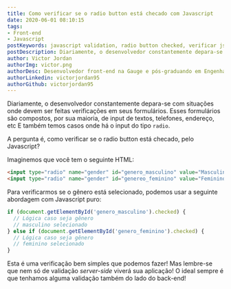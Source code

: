```yaml
---
title: Como verificar se o radio button está checado com Javascript
date: 2020-06-01 08:10:15
tags:
- Front-end
- Javascript
postKeywords: javascript validation, radio button checked, verificar js radio button, radio button verificacao, check js radio, javascript, front-end
postDescription: Diariamente, o desenvolvedor constantemente depara-se com situações onde devem ser feitas verificações em seus formulários. Esses formulários são compostos, por sua maioria, de input de textos, telefones, endereço, etc. E também temos casos onde há o input do tipo radio. A pergunta é, como verificar se o radio button está checado, pelo Javascript?
author: Victor Jordan
authorImg: victor.png
authorDesc: Desenvolvedor front-end na Gauge e pós-graduando em Engenharia de Software pela PUC-MG e formado em Banco de Dados pela Fatec, apaixonado por usabilidade, performance e UX!
authorLinkedin: victorjordan95
authorGithub: victorjordan95
---
```


Diariamente, o desenvolvedor constantemente depara-se com situações onde devem ser feitas verificações em seus formulários.
Esses formulários são compostos, por sua maioria, de input de textos, telefones, endereço, etc
E também temos casos onde há o input do tipo `radio`.

A pergunta é, como verificar se o radio button está checado, pelo Javascript?

<!-- more -->

Imaginemos que você tem o seguinte HTML:

```html
<input type="radio" name="gender" id="genero_masculino" value="Masculino" />
<input type="radio" name="gender" id="genereo_feminino" value="Feminino" />
```

Para verificarmos se o gênero está selecionado, podemos usar a seguinte abordagem com Javascript puro:

```javascript
if (document.getElementById('genero_masculino').checked) {
  // Lógica caso seja gênero 
  // masculino selecionado
} else if (document.getElementById('genero_feminino').checked) {
  // Lógica caso seja gênero 
  // feminino selecionado
}
```

Esta é uma verificação bem simples que podemos fazer!
Mas lembre-se que nem só de validação _server-side_ viverá sua aplicação!
O ideal sempre é que tenhamos alguma validação também do lado do back-end!